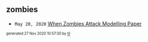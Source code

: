 ## zombies


* <code>May 20, 2020</code> [When Zombies Attack Modelling Paper](2020-05-20T11-31-00-when-zombies-attack-modelling-paper.md)

<sup><sub>generated 27 Nov 2020 10:57:30 by <a href='https://github.com/senorprogrammer/til'>til</a></sub></sup>

